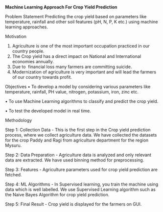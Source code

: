 **Machine Learning Approach For Crop Yield Prediction**

Problem Statement
Predicting the crop yield based on parameters like temperature, rainfall and other soil features (pH, N, P, K etc.) using machine learning approaches.

Motivation
1. Agriculture is one of the most important occupation practiced in our country people. 
2. The Crop yield has a direct impact on National and International economies annually.
3. Due to  financial loss many farmers are committing suicide.
4. Modernization of agriculture is very important and will lead the farmers of our country towards profit.

Objectives
• To develop a model by considering various parameters like temperature, rainfall, PH value, nitrogen, potassium, iron, zinc etc.

• To use Machine Learning algorithms to classify and predict the crop yield.

• To test the developed model in real time.

Methodology

Step 1: Collection Data - This is the first step in the Crop yield prediction process, where we collect agriculture data. We   have collected the datasets for the crop Paddy and Ragi from agriculture department for the region Mysuru.

Step 2: Data Preparation - Agriculture data is analyzed and only relevant data are extracted. We have used binning method for preprocessing.

Step 3: Features - Agriculture parameters used for crop yield prediction are fetched.

Step 4: ML Algorithms - In Supervised learning, you train the machine using data which is well labelled. We use Supervised Learning algorithm such as the Naive Bayes Algorithm for crop yield prediction. 

Step 5: Final Result - Crop yield is displayed for the farmers on GUI.





